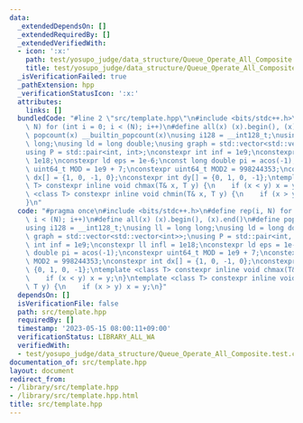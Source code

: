 ```yaml
---
data:
  _extendedDependsOn: []
  _extendedRequiredBy: []
  _extendedVerifiedWith:
  - icon: ':x:'
    path: test/yosupo_judge/data_structure/Queue_Operate_All_Composite.test.cpp
    title: test/yosupo_judge/data_structure/Queue_Operate_All_Composite.test.cpp
  _isVerificationFailed: true
  _pathExtension: hpp
  _verificationStatusIcon: ':x:'
  attributes:
    links: []
  bundledCode: "#line 2 \"src/template.hpp\"\n#include <bits/stdc++.h>\n#define rep(i,\
    \ N) for (int i = 0; i < (N); i++)\n#define all(x) (x).begin(), (x).end()\n#define\
    \ popcount(x) __builtin_popcount(x)\nusing i128 = __int128_t;\nusing ll = long\
    \ long;\nusing ld = long double;\nusing graph = std::vector<std::vector<int>>;\n\
    using P = std::pair<int, int>;\nconstexpr int inf = 1e9;\nconstexpr ll infl =\
    \ 1e18;\nconstexpr ld eps = 1e-6;\nconst long double pi = acos(-1);\nconstexpr\
    \ uint64_t MOD = 1e9 + 7;\nconstexpr uint64_t MOD2 = 998244353;\nconstexpr int\
    \ dx[] = {1, 0, -1, 0};\nconstexpr int dy[] = {0, 1, 0, -1};\ntemplate <class\
    \ T> constexpr inline void chmax(T& x, T y) {\n    if (x < y) x = y;\n}\ntemplate\
    \ <class T> constexpr inline void chmin(T& x, T y) {\n    if (x > y) x = y;\n\
    }\n"
  code: "#pragma once\n#include <bits/stdc++.h>\n#define rep(i, N) for (int i = 0;\
    \ i < (N); i++)\n#define all(x) (x).begin(), (x).end()\n#define popcount(x) __builtin_popcount(x)\n\
    using i128 = __int128_t;\nusing ll = long long;\nusing ld = long double;\nusing\
    \ graph = std::vector<std::vector<int>>;\nusing P = std::pair<int, int>;\nconstexpr\
    \ int inf = 1e9;\nconstexpr ll infl = 1e18;\nconstexpr ld eps = 1e-6;\nconst long\
    \ double pi = acos(-1);\nconstexpr uint64_t MOD = 1e9 + 7;\nconstexpr uint64_t\
    \ MOD2 = 998244353;\nconstexpr int dx[] = {1, 0, -1, 0};\nconstexpr int dy[] =\
    \ {0, 1, 0, -1};\ntemplate <class T> constexpr inline void chmax(T& x, T y) {\n\
    \    if (x < y) x = y;\n}\ntemplate <class T> constexpr inline void chmin(T& x,\
    \ T y) {\n    if (x > y) x = y;\n}"
  dependsOn: []
  isVerificationFile: false
  path: src/template.hpp
  requiredBy: []
  timestamp: '2023-05-15 08:00:11+09:00'
  verificationStatus: LIBRARY_ALL_WA
  verifiedWith:
  - test/yosupo_judge/data_structure/Queue_Operate_All_Composite.test.cpp
documentation_of: src/template.hpp
layout: document
redirect_from:
- /library/src/template.hpp
- /library/src/template.hpp.html
title: src/template.hpp
---
```

